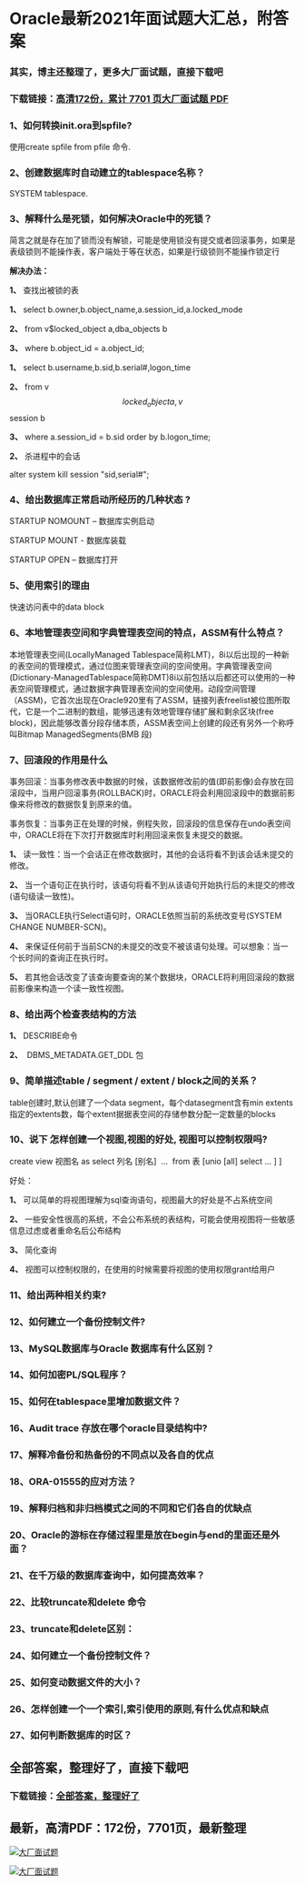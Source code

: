 # Oracle最新2021年面试题大汇总，附答案

### 其实，博主还整理了，更多大厂面试题，直接下载吧

### 下载链接：[高清172份，累计 7701 页大厂面试题  PDF](https://github.com/souyunku/DevBooks/blob/master/docs/index.md)



### 1、如何转换init.ora到spfile?

使用create spfile from pfile 命令.


### 2、创建数据库时自动建立的tablespace名称？

SYSTEM tablespace.


### 3、解释什么是死锁，如何解决Oracle中的死锁？

简言之就是存在加了锁而没有解锁，可能是使用锁没有提交或者回滚事务，如果是表级锁则不能操作表，客户端处于等在状态，如果是行级锁则不能操作锁定行

**解决办法：**

**1、** 查找出被锁的表

**1、** select b.owner,b.object_name,a.session_id,a.locked_mode

**2、** from v$locked_object a,dba_objects b

**3、** where b.object_id = a.object_id;

**1、** select b.username,b.sid,b.serial#,logon_time

**2、** from v$$locked_object a,v$$session b

**3、** where a.session_id = b.sid order by b.logon_time;

**2、** 杀进程中的会话

alter system kill session "sid,serial#";


### 4、给出数据库正常启动所经历的几种状态 ?

STARTUP NOMOUNT – 数据库实例启动

STARTUP MOUNT - 数据库装载

STARTUP OPEN – 数据库打开


### 5、使用索引的理由

快速访问表中的data block


### 6、本地管理表空间和字典管理表空间的特点，ASSM有什么特点？

本地管理表空间(LocallyManaged Tablespace简称LMT)，8i以后出现的一种新的表空间的管理模式，通过位图来管理表空间的空间使用。字典管理表空间(Dictionary-ManagedTablespace简称DMT)8i以前包括以后都还可以使用的一种表空间管理模式，通过数据字典管理表空间的空间使用。动段空间管理（ASSM)，它首次出现在Oracle920里有了ASSM，链接列表freelist被位图所取代，它是一个二进制的数组，能够迅速有效地管理存储扩展和剩余区块(free block)，因此能够改善分段存储本质，ASSM表空间上创建的段还有另外一个称呼叫Bitmap ManagedSegments(BMB 段)


### 7、回滚段的作用是什么

事务回滚：当事务修改表中数据的时候，该数据修改前的值(即前影像)会存放在回滚段中，当用户回滚事务(ROLLBACK)时，ORACLE将会利用回滚段中的数据前影像来将修改的数据恢复到原来的值。

事务恢复：当事务正在处理的时候，例程失败，回滚段的信息保存在undo表空间中，ORACLE将在下次打开数据库时利用回滚来恢复未提交的数据。

**1、** 读一致性：当一个会话正在修改数据时，其他的会话将看不到该会话未提交的修改。

**2、** 当一个语句正在执行时，该语句将看不到从该语句开始执行后的未提交的修改(语句级读一致性)。

**3、** 当ORACLE执行Select语句时，ORACLE依照当前的系统改变号(SYSTEM CHANGE NUMBER-SCN)。

**4、** 来保证任何前于当前SCN的未提交的改变不被该语句处理。可以想象：当一个长时间的查询正在执行时。

**5、** 若其他会话改变了该查询要查询的某个数据块，ORACLE将利用回滚段的数据前影像来构造一个读一致性视图。


### 8、给出两个检查表结构的方法

**1、** DESCRIBE命令

**2、**  DBMS_METADATA.GET_DDL 包


### 9、简单描述table / segment / extent / block之间的关系？

table创建时,默认创建了一个data segment，每个datasegment含有min extents指定的extents数，每个extent据据表空间的存储参数分配一定数量的blocks


### 10、说下 怎样创建一个视图,视图的好处, 视图可以控制权限吗?

create view 视图名 as select 列名 [别名]  …  from 表 [unio [all] select … ] ]

好处：

**1、** 可以简单的将视图理解为sql查询语句，视图最大的好处是不占系统空间

**2、** 一些安全性很高的系统，不会公布系统的表结构，可能会使用视图将一些敏感信息过虑或者重命名后公布结构

**3、** 简化查询

**4、** 视图可以控制权限的，在使用的时候需要将视图的使用权限grant给用户


### 11、给出两种相关约束?
### 12、如何建立一个备份控制文件?
### 13、MySQL数据库与Oracle 数据库有什么区别？
### 14、如何加密PL/SQL程序？
### 15、如何在tablespace里增加数据文件？
### 16、Audit trace 存放在哪个oracle目录结构中?
### 17、解释冷备份和热备份的不同点以及各自的优点
### 18、ORA-01555的应对方法？
### 19、解释归档和非归档模式之间的不同和它们各自的优缺点
### 20、Oracle的游标在存储过程里是放在begin与end的里面还是外面？
### 21、在千万级的数据库查询中，如何提高效率？
### 22、比较truncate和delete 命令
### 23、truncate和delete区别：
### 24、如何建立一个备份控制文件？
### 25、如何变动数据文件的大小？
### 26、怎样创建一个一个索引,索引使用的原则,有什么优点和缺点
### 27、如何判断数据库的时区？




## 全部答案，整理好了，直接下载吧

### 下载链接：[全部答案，整理好了](https://www.souyunku.com/wp-content/uploads/weixin/githup-weixin-2.png)




## 最新，高清PDF：172份，7701页，最新整理

[![大厂面试题](https://www.souyunku.com/wp-content/uploads/weixin/mst.png "架构师专栏")](https://www.souyunku.com/wp-content/uploads/weixin/githup-weixin.png "架构师专栏")

[![大厂面试题](https://www.souyunku.com/wp-content/uploads/weixin/githup-weixin.png "架构师专栏")](https://www.souyunku.com/wp-content/uploads/weixin/githup-weixin.png "架构师专栏")
